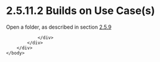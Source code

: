 <html dir="LTR" xmlns:mshelp="http://msdn.microsoft.com/mshelp" xmlns:ddue="http://ddue.schemas.microsoft.com/authoring/2003/5" xmlns:xlink="http://www.w3.org/1999/xlink" xmlns:tool="http://www.microsoft.com/tooltip">
    <head>
        <meta http-equiv="Content-Type" content="text/html; CHARSET=utf-8"></meta>
        <meta name="save" content="history"></meta>
        <title>2.5.11.2 Builds on Use Case(s)</title>
        <xml>
            <mshelp:toctitle title="2.5.11.2 Builds on Use Case(s)"></mshelp:toctitle>
            <mshelp:rltitle title="[MS-OXPROTO]: Builds on Use Case(s)"></mshelp:rltitle>
            <mshelp:keyword index="A" term="ce259d49-8c34-4058-a148-dcc6fbc3c323"></mshelp:keyword>
            <mshelp:attr name="DCSext.ContentType" value="open specification"></mshelp:attr>
            <mshelp:attr name="AssetID" value="ce259d49-8c34-4058-a148-dcc6fbc3c323"></mshelp:attr>
            <mshelp:attr name="TopicType" value="kbRef"></mshelp:attr>
            <mshelp:attr name="DCSext.Title" value="[MS-OXPROTO]: Builds on Use Case(s)" />
        </xml>
    </head>
    <body>
        <div id="header">
            <h1 class="heading">2.5.11.2 Builds on Use Case(s)</h1>
        </div>
        <div id="mainSection">
            <div id="mainBody">
                <div id="allHistory" class="saveHistory"></div>
                <div id="sectionSection0" class="section" name="collapseableSection">
                    

<p>Open a folder, as described in section <a href="c17348f9-48a3-48ca-a6d7-783f26af9159.htm">2.5.9</a></p>


                </div>
            </div>
        </div>
    </body>
</html>